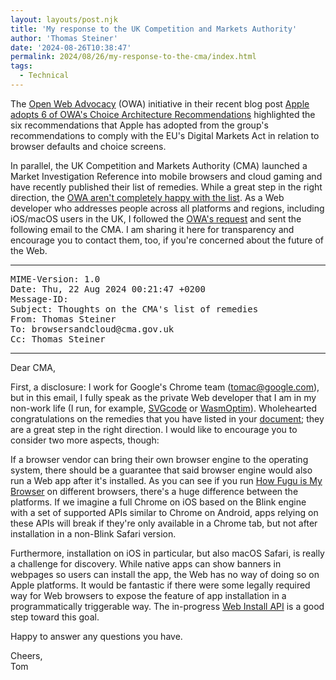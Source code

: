 ```yaml
---
layout: layouts/post.njk
title: 'My response to the UK Competition and Markets Authority'
author: 'Thomas Steiner'
date: '2024-08-26T10:38:47'
permalink: 2024/08/26/my-response-to-the-cma/index.html
tags:
  - Technical
---
```


The [Open Web Advocacy](https://open-web-advocacy.org/) (OWA) initiative in
their recent blog post
[Apple adopts 6 of OWA's Choice Architecture Recommendations](https://open-web-advocacy.org/blog/apple-adopts-6-owa-choice-architecture-recommendations/)
highlighted the six recommendations that Apple has adopted from the group's
recommendations to comply with the EU's Digital Markets Act in relation to
browser defaults and choice screens.

In parallel, the UK Competition and Markets Authority (CMA) launched a Market
Investigation Reference into mobile browsers and cloud gaming and have recently
published their list of remedies. While a great step in the right direction, the
[OWA aren't completely happy with the list](https://open-web-advocacy.org/blog/uk-browser-and-cloud-investigation-may-fail-to-allow-web-app-competition/).
As a Web developer who addresses people across all platforms and regions,
including iOS/macOS users in the UK, I followed the
[OWA's request](https://open-web-advocacy.org/blog/uk-browser-and-cloud-investigation-may-fail-to-allow-web-app-competition/#we-need-your-help!-act-today!)
and sent the following email to the CMA. I am sharing it here for transparency
and encourage you to contact them, too, if you're concerned about the future of
the Web.

<hr>

<pre>
MIME-Version: 1.0
Date: Thu, 22 Aug 2024 00:21:47 +0200
Message-ID: <CABscCcNuWtJYg5v9MGc2nQ9FUEhjR_QwjJRfewN0N0i6_-oXWg@mail.gmail.com>
Subject: Thoughts on the CMA's list of remedies
From: Thomas Steiner <steiner.thomas@gmail.com>
To: browsersandcloud@cma.gov.uk
Cc: Thomas Steiner <tomac@google.com>
</pre>

<hr>

Dear CMA,

First, a disclosure: I work for Google's Chrome team (tomac@google.com), but in
this email, I fully speak as the private Web developer that I am in my non-work
life (I run, for example, [SVGcode](https://svgco.de/) or
[WasmOptim](https://wasmoptim.com/)). Wholehearted congratulations on the
remedies that you have listed in your
[document](https://assets.publishing.service.gov.uk/media/66b484020808eaf43b50dea8/Working_paper_7_Potential_Remedies_8.8.24.pdf);
they are a great step in the right direction. I would like to encourage you to
consider two more aspects, though:

If a browser vendor can bring their own browser engine to the operating system,
there should be a guarantee that said browser engine would also run a Web app
after it's installed. As you can see if you run
[How Fugu is My Browser](https://howfuguismybrowser.dev/) on different browsers,
there's a huge difference between the platforms. If we imagine a full Chrome on
iOS based on the Blink engine with a set of supported APIs similar to Chrome on
Android, apps relying on these APIs will break if they're only available in a
Chrome tab, but not after installation in a non-Blink Safari version.

Furthermore, installation on iOS in particular, but also macOS Safari, is really
a challenge for discovery. While native apps can show banners in webpages so
users can install the app, the Web has no way of doing so on Apple platforms. It
would be fantastic if there were some legally required way for Web browsers to
expose the feature of app installation in a programmatically triggerable way.
The in-progress
[Web Install API](https://github.com/MicrosoftEdge/MSEdgeExplainers/blob/main/WebInstall/explainer.md)
is a good step toward this goal.

Happy to answer any questions you have.

Cheers,<br> Tom

